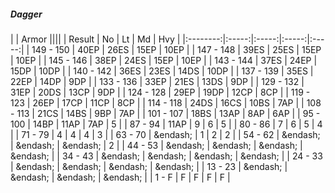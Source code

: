 ##### Dagger

|      | Armor ||||
| Result | No | Lt | Md | Hvy |
|:--------:|:-----:|:-----:|:-----:|:-----:|
| 149 - 150 | 40EP | 26ES | 15EP | 10EP |
| 147 - 148 | 39ES | 25ES | 15EP | 10EP |
| 145 - 146 | 38EP | 24ES | 15EP | 10EP |
| 143 - 144 | 37ES | 24EP | 15DP | 10DP |
| 140 - 142 | 36ES | 23ES | 14DS | 10DP |
| 137 - 139 | 35ES | 22EP | 14DP | 9DP |
| 133 - 136 | 33EP | 21ES | 13DS | 9DP |
| 129 - 132 | 31EP | 20DS | 13CP | 9DP |
| 124 - 128 | 29EP | 19DP | 12CP | 8CP |
| 119 - 123 | 26EP | 17CP | 11CP | 8CP |
| 114 - 118 | 24DS | 16CS | 10BS | 7AP |
| 108 - 113 | 21CS | 14BS | 9BP | 7AP |
| 101 - 107 | 18BS | 13AP | 8AP | 6AP |
| 95 - 100 | 14BP | 11AP | 7AP | 5 |
| 87 - 94 | 11AP | 9 | 6 | 5 |
| 80 - 86 | 7 | 6 | 5 | 4 |
| 71 - 79 | 4 | 4 | 4 | 3 |
| 63 - 70 | &endash;  | 1 | 2 | 2 |
| 54 - 62 | &endash;  | &endash;  | &endash;  | 2 |
| 44 - 53 | &endash;  | &endash;  | &endash;  | &endash;  |
| 34 - 43 | &endash;  | &endash;  | &endash;  | &endash;  |
| 24 - 33 | &endash;  | &endash;  | &endash;  | &endash;  |
| 13 - 23 | &endash;  | &endash;  | &endash;  | &endash;  |
| 1 - F | F | F | F | F |
